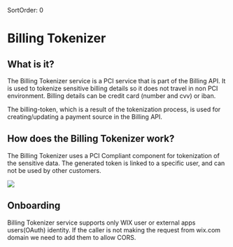 SortOrder: 0
# Billing Tokenizer

## What is it?
The Billing Tokenizer service is a PCI service that is part of the Billing API. 
It is used to tokenize sensitive billing details so it does not travel in non PCI environment.
Billing details can be credit card (number and cvv) or iban.

The billing-token, which is a result of the tokenization process, is used for creating/updating a payment source in the Billing API.

## How does the Billing Tokenizer work?
The Billing Tokenizer uses a PCI Compliant component for tokenization of the sensitive data. 
The generated token is linked to a specific user, and can not be used by other customers.


![](https://s3.amazonaws.com/wixplorer-readme-images/billing-tokenizer%2FBillingTokenizerDiagram.png)


## Onboarding
                  
Billing Tokenizer service supports only WIX user or external apps users(OAuth) identity.
If the caller is not making the request from wix.com domain we need to add them to allow CORS.